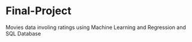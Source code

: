 # Final-Project


Movies data involing ratings using Machine Learning and Regression and SQL Database
